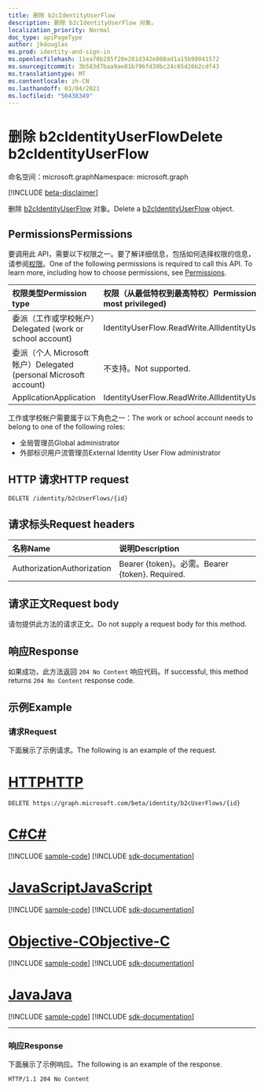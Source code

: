 ```yaml
---
title: 删除 b2cIdentityUserFlow
description: 删除 b2cIdentityUserFlow 对象。
localization_priority: Normal
doc_type: apiPageType
author: jkdouglas
ms.prod: identity-and-sign-in
ms.openlocfilehash: 11ea70b285f20e281d342e808ad1a15b98041572
ms.sourcegitcommit: 3b583d7baa9ae81b796fd30bc24c65d26b2cdf43
ms.translationtype: MT
ms.contentlocale: zh-CN
ms.lasthandoff: 03/04/2021
ms.locfileid: "50438349"
---
```

# <a name="delete-b2cidentityuserflow"></a><span data-ttu-id="0e821-103">删除 b2cIdentityUserFlow</span><span class="sxs-lookup"><span data-stu-id="0e821-103">Delete b2cIdentityUserFlow</span></span>

<span data-ttu-id="0e821-104">命名空间：microsoft.graph</span><span class="sxs-lookup"><span data-stu-id="0e821-104">Namespace: microsoft.graph</span></span>

[!INCLUDE [beta-disclaimer](../../includes/beta-disclaimer.md)]

<span data-ttu-id="0e821-105">删除 [b2cIdentityUserFlow](../resources/b2cidentityuserflow.md) 对象。</span><span class="sxs-lookup"><span data-stu-id="0e821-105">Delete a [b2cIdentityUserFlow](../resources/b2cidentityuserflow.md) object.</span></span>

## <a name="permissions"></a><span data-ttu-id="0e821-106">Permissions</span><span class="sxs-lookup"><span data-stu-id="0e821-106">Permissions</span></span>

<span data-ttu-id="0e821-p101">要调用此 API，需要以下权限之一。要了解详细信息，包括如何选择权限的信息，请参阅[权限](/graph/permissions-reference)。</span><span class="sxs-lookup"><span data-stu-id="0e821-p101">One of the following permissions is required to call this API. To learn more, including how to choose permissions, see [Permissions](/graph/permissions-reference).</span></span>

|<span data-ttu-id="0e821-109">权限类型</span><span class="sxs-lookup"><span data-stu-id="0e821-109">Permission type</span></span>      | <span data-ttu-id="0e821-110">权限（从最低特权到最高特权）</span><span class="sxs-lookup"><span data-stu-id="0e821-110">Permissions (from least to most privileged)</span></span>              |
|:--------------------|:---------------------------------------------------------|
|<span data-ttu-id="0e821-111">委派（工作或学校帐户）</span><span class="sxs-lookup"><span data-stu-id="0e821-111">Delegated (work or school account)</span></span>|<span data-ttu-id="0e821-112">IdentityUserFlow.ReadWrite.All</span><span class="sxs-lookup"><span data-stu-id="0e821-112">IdentityUserFlow.ReadWrite.All</span></span>|
|<span data-ttu-id="0e821-113">委派（个人 Microsoft 帐户）</span><span class="sxs-lookup"><span data-stu-id="0e821-113">Delegated (personal Microsoft account)</span></span>| <span data-ttu-id="0e821-114">不支持。</span><span class="sxs-lookup"><span data-stu-id="0e821-114">Not supported.</span></span>|
|<span data-ttu-id="0e821-115">Application</span><span class="sxs-lookup"><span data-stu-id="0e821-115">Application</span></span>|<span data-ttu-id="0e821-116">IdentityUserFlow.ReadWrite.All</span><span class="sxs-lookup"><span data-stu-id="0e821-116">IdentityUserFlow.ReadWrite.All</span></span>|

<span data-ttu-id="0e821-117">工作或学校帐户需要属于以下角色之一：</span><span class="sxs-lookup"><span data-stu-id="0e821-117">The work or school account needs to belong to one of the following roles:</span></span>

* <span data-ttu-id="0e821-118">全局管理员</span><span class="sxs-lookup"><span data-stu-id="0e821-118">Global administrator</span></span>
* <span data-ttu-id="0e821-119">外部标识用户流管理员</span><span class="sxs-lookup"><span data-stu-id="0e821-119">External Identity User Flow administrator</span></span>

## <a name="http-request"></a><span data-ttu-id="0e821-120">HTTP 请求</span><span class="sxs-lookup"><span data-stu-id="0e821-120">HTTP request</span></span>

<!-- { "blockType": "ignored" } -->
```http
DELETE /identity/b2cUserFlows/{id}
```

## <a name="request-headers"></a><span data-ttu-id="0e821-121">请求标头</span><span class="sxs-lookup"><span data-stu-id="0e821-121">Request headers</span></span>

|<span data-ttu-id="0e821-122">名称</span><span class="sxs-lookup"><span data-stu-id="0e821-122">Name</span></span>|<span data-ttu-id="0e821-123">说明</span><span class="sxs-lookup"><span data-stu-id="0e821-123">Description</span></span>|
|:---------------|:----------|
|<span data-ttu-id="0e821-124">Authorization</span><span class="sxs-lookup"><span data-stu-id="0e821-124">Authorization</span></span>|<span data-ttu-id="0e821-p102">Bearer {token}。必需。</span><span class="sxs-lookup"><span data-stu-id="0e821-p102">Bearer {token}. Required.</span></span>|

## <a name="request-body"></a><span data-ttu-id="0e821-127">请求正文</span><span class="sxs-lookup"><span data-stu-id="0e821-127">Request body</span></span>

<span data-ttu-id="0e821-128">请勿提供此方法的请求正文。</span><span class="sxs-lookup"><span data-stu-id="0e821-128">Do not supply a request body for this method.</span></span>

## <a name="response"></a><span data-ttu-id="0e821-129">响应</span><span class="sxs-lookup"><span data-stu-id="0e821-129">Response</span></span>

<span data-ttu-id="0e821-130">如果成功，此方法返回 `204 No Content` 响应代码。</span><span class="sxs-lookup"><span data-stu-id="0e821-130">If successful, this method returns `204 No Content` response code.</span></span>

## <a name="example"></a><span data-ttu-id="0e821-131">示例</span><span class="sxs-lookup"><span data-stu-id="0e821-131">Example</span></span>

### <a name="request"></a><span data-ttu-id="0e821-132">请求</span><span class="sxs-lookup"><span data-stu-id="0e821-132">Request</span></span>

<span data-ttu-id="0e821-133">下面展示了示例请求。</span><span class="sxs-lookup"><span data-stu-id="0e821-133">The following is an example of the request.</span></span>


# <a name="http"></a>[<span data-ttu-id="0e821-134">HTTP</span><span class="sxs-lookup"><span data-stu-id="0e821-134">HTTP</span></span>](#tab/http)
<!-- {
  "blockType": "request",
  "name": "delete_b2cUserFlows"
}
-->

``` http
DELETE https://graph.microsoft.com/beta/identity/b2cUserFlows/{id}
```
# <a name="c"></a>[<span data-ttu-id="0e821-135">C#</span><span class="sxs-lookup"><span data-stu-id="0e821-135">C#</span></span>](#tab/csharp)
[!INCLUDE [sample-code](../includes/snippets/csharp/delete-b2cuserflows-csharp-snippets.md)]
[!INCLUDE [sdk-documentation](../includes/snippets/snippets-sdk-documentation-link.md)]

# <a name="javascript"></a>[<span data-ttu-id="0e821-136">JavaScript</span><span class="sxs-lookup"><span data-stu-id="0e821-136">JavaScript</span></span>](#tab/javascript)
[!INCLUDE [sample-code](../includes/snippets/javascript/delete-b2cuserflows-javascript-snippets.md)]
[!INCLUDE [sdk-documentation](../includes/snippets/snippets-sdk-documentation-link.md)]

# <a name="objective-c"></a>[<span data-ttu-id="0e821-137">Objective-C</span><span class="sxs-lookup"><span data-stu-id="0e821-137">Objective-C</span></span>](#tab/objc)
[!INCLUDE [sample-code](../includes/snippets/objc/delete-b2cuserflows-objc-snippets.md)]
[!INCLUDE [sdk-documentation](../includes/snippets/snippets-sdk-documentation-link.md)]

# <a name="java"></a>[<span data-ttu-id="0e821-138">Java</span><span class="sxs-lookup"><span data-stu-id="0e821-138">Java</span></span>](#tab/java)
[!INCLUDE [sample-code](../includes/snippets/java/delete-b2cuserflows-java-snippets.md)]
[!INCLUDE [sdk-documentation](../includes/snippets/snippets-sdk-documentation-link.md)]

---


### <a name="response"></a><span data-ttu-id="0e821-139">响应</span><span class="sxs-lookup"><span data-stu-id="0e821-139">Response</span></span>

<span data-ttu-id="0e821-140">下面展示了示例响应。</span><span class="sxs-lookup"><span data-stu-id="0e821-140">The following is an example of the response.</span></span>

<!-- {
  "blockType": "response",
  "truncated": true
}
-->

``` http
HTTP/1.1 204 No Content
```


